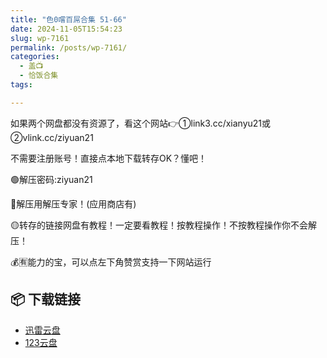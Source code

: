 ```yaml
---
title: "色0嚐百屌合集 51-66"
date: 2024-11-05T15:54:23
slug: wp-7161
permalink: /posts/wp-7161/
categories:
  - 盖📺
  - 恰饭合集
tags:

---
```


如果两个网盘都没有资源了，看这个网站👉①link3.cc/xianyu21或②vlink.cc/ziyuan21

不需要注册账号！直接点本地下载转存OK？懂吧！

🟢解压密码:ziyuan21

🔵解压用解压专家！(应用商店有)

🟡转存的链接网盘有教程！一定要看教程！按教程操作！不按教程操作你不会解压！

💰🈶能力的宝，可以点左下角赞赏支持一下网站运行

## 📦 下载链接
- [迅雷云盘](https://blziyuan21.com/pay-download/7161?key=fed9b8c39e&down_id=0)
- [123云盘](https://blziyuan21.com/pay-download/7161?key=fed9b8c39e&down_id=1)

